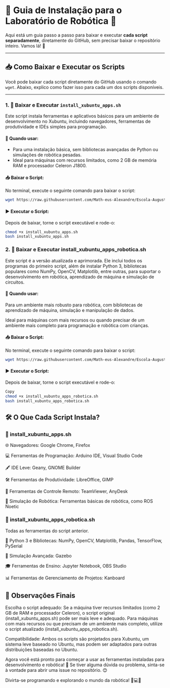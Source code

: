 # 🚀 Guia de Instalação para o Laboratório de Robótica 🤖

Aqui está um guia passo a passo para baixar e executar **cada script separadamente**, diretamente do GitHub, sem precisar baixar o repositório inteiro. Vamos lá! 🎉

---

## 📥 Como Baixar e Executar os Scripts

Você pode baixar cada script diretamente do GitHub usando o comando `wget`. Abaixo, explico como fazer isso para cada um dos scripts disponíveis.

---

### 1. **📜 Baixar e Executar `install_xubuntu_apps.sh`**

Este script instala ferramentas e aplicativos básicos para um ambiente de desenvolvimento no Xubuntu, incluindo navegadores, ferramentas de produtividade e IDEs simples para programação.

#### 🎯 Quando usar:
- Para uma instalação básica, sem bibliotecas avançadas de Python ou simulações de robótica pesadas.
- Ideal para máquinas com recursos limitados, como 2 GB de memória RAM e processador Celeron J1800.

#### 📥 Baixar o Script:
No terminal, execute o seguinte comando para baixar o script:

```bash
wget https://raw.githubusercontent.com/Math-eus-Alexandre/Escola-Augusta-Knorring/main/install_xubuntu_apps.sh
```
#### ▶️ Executar o Script:
Depois de baixar, torne o script executável e rode-o:

````bash
chmod +x install_xubuntu_apps.sh
bash install_xubuntu_apps.sh
````

### 2. 🤖 Baixar e Executar install_xubuntu_apps_robotica.sh
Este script é a versão atualizada e aprimorada. Ele inclui todos os programas do primeiro script, além de instalar Python 3, bibliotecas populares como NumPy, OpenCV, Matplotlib, entre outras, para suportar o desenvolvimento em robótica, aprendizado de máquina e simulação de circuitos.

#### 🎯 Quando usar:
Para um ambiente mais robusto para robótica, com bibliotecas de aprendizado de máquina, simulação e manipulação de dados.

Ideal para máquinas com mais recursos ou quando precisar de um ambiente mais completo para programação e robótica com crianças.

 #### 📥 Baixar o Script:
No terminal, execute o seguinte comando para baixar o script:

````bash
wget https://raw.githubusercontent.com/Math-eus-Alexandre/Escola-Augusta-Knorring/main/install_xubuntu_apps_robotica.sh
````

#### ▶️ Executar o Script:
Depois de baixar, torne o script executável e rode-o:

````bash
Copy
chmod +x install_xubuntu_apps_robotica.sh
bash install_xubuntu_apps_robotica.sh
````
## 🛠️ O Que Cada Script Instala?

### 📜 install_xubuntu_apps.sh
🌐 Navegadores: Google Chrome, Firefox

💻 Ferramentas de Programação: Arduino IDE, Visual Studio Code

🖋️ IDE Leve: Geany, GNOME Builder

🛠️ Ferramentas de Produtividade: LibreOffice, GIMP

📡 Ferramentas de Controle Remoto: TeamViewer, AnyDesk

🤖 Simulação de Robótica: Ferramentas básicas de robótica, como ROS Noetic


### 🤖 install_xubuntu_apps_robotica.sh
Todas as ferramentas do script anterior.

🐍 Python 3 e Bibliotecas: NumPy, OpenCV, Matplotlib, Pandas, TensorFlow, PySerial

🚀 Simulação Avançada: Gazebo

🎓 Ferramentas de Ensino: Jupyter Notebook, OBS Studio

📊 Ferramentas de Gerenciamento de Projetos: Kanboard


## 📝 Observações Finais
Escolha o script adequado: Se a máquina tiver recursos limitados (como 2 GB de RAM e processador Celeron), o script original (install_xubuntu_apps.sh) pode ser mais leve e adequado. Para máquinas com mais recursos ou que precisam de um ambiente mais completo, utilize o script atualizado (install_xubuntu_apps_robotica.sh).

Compatibilidade: Ambos os scripts são projetados para Xubuntu, um sistema leve baseado no Ubuntu, mas podem ser adaptados para outras distribuições baseadas no Ubuntu.

Agora você está pronto para começar a usar as ferramentas instaladas para desenvolvimento e robótica! 🎉 Se tiver alguma dúvida ou problema, sinta-se à vontade para abrir uma issue no repositório. 😊

Divirta-se programando e explorando o mundo da robótica! 🤖💻✨

